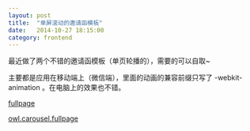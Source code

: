 ```yaml
---
layout: post
title:  "单屏滚动的邀请函模板"
date:   2014-10-27 18:15:00
category: frontend
---
```


最近做了两个不错的邀请函模板（单页轮播的），需要的可以自取~

主要都是应用在移动端上（微信端），里面的动画的兼容前缀只写了 -webkit-animation 。在电脑上的效果也不错。

[fullpage][fullpage]

[owl.carousel.fullpage][owl.carousel.fullpage]


[fullpage]:    http://cody1991.github.io/fullpage/index.html
[owl.carousel.fullpage]: http://cody1991.github.io/owl.carousel.fullpage/index.html
